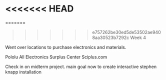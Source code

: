 <<<<<<< HEAD
=======

=======
>>>>>>> e757262be30ed5de53502ae9408aa30523b7292c
Week 4 

Went over locations to purchase electronics and materials.

Pololu
All Electronics
Surplus Center
Sciplus.com

Check in on midterm project. main goal now to create interactive stephen knapp installation




